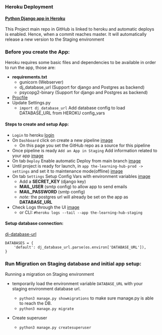 
### Heroku Deployment

#### [Python Django app in Heroku](https://devcenter.heroku.com/articles/deploying-python)
   
This Project main repo in GitHub is linked to heroku and automatic deploys is enabled. Hence, when a commit reaches master. It will automatically release a new version to the Staging environment 

### Before you create the App:
  Heroku requires some basic files and dependencies to be available in order to run the app, those are:

  - **requirements.txt**
    - gunicorn (Webserver)
    - dj_database_url  (Support for django and Postgres as backend)
    - psycopg2-binary (Support for django and Postgres as backend)
  - [Procfile](Procfile)
  - Update Settings.py
    - `import dj_database_url` Add database config to load DATABASE_URL from HEROKU config_vars


#### Steps to create and setup App:
- `Login` to heroku [login](https://id.heroku.com/login)
- On `Dashboard`  click on create a new pipeline [image](readme_resources/heroku_images_deploy/create_pipeline.png)
  - On this page you set the GitHub repo as a source for this pipeline
- Once pipeline is ready `Add an App in Staging` Add information related to your app [image](readme_resources/heroku_images_deploy/staging_prod_apps_in_pipeline.png)
- On tab `Deploy` Enable automatic Deploy from main branch [image](readme_resources/heroku_images_deploy/automatic_deploy.png)
- Until project  is ready for launch, in `app the-learning-hub-prod -> settings` and set it to maintenance mode(offline) [image](readme_resources/heroku_images_deploy/set-production-app-to-maintenance.png)
- On tab `Settings` Setup Config Vars with environment variables [image](readme_resources/heroku_images_deploy/config_vars.png) 
  - Add a **SECRET_KEY** (django key)
  - **MAIL_USER** (smtp config) to allow app to send emails
  - **MAIL_PASSWORD** (smtp config)
  - _note:_ the postgres url will already be set on the app as **DATABASE_URL**
- Check Logs through the UI [image](https://github.com/diogo-pessoa/the-bookshelf/blob/master/readme-content/heroku-deploy/check_log_UI.png)
    - or CLI: `#heroku logs --tail --app the-learning-hub-staging`
      
#### Setup database connection:

[dj-database-url](https://pypi.org/project/dj-database-url/)

    DATABASES = {
        'default': dj_database_url.parse(os.environ['DATABASE_URL']),
    }
    

### Run Migration on Staging database and initial app setup: 
  Running a migration on Staging environment

- temporarily load the environment variable `DATABASE_URL` with your staging environment database url. 
  
  - `python3 manage.py showmigrations` to make sure manage.py is able to reach the DB.
  - `python3 manage.py migrate`
  
- Create superuser
  - `python3 manage.py createsuperuser`


  